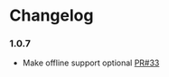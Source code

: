 # Changelog

### 1.0.7 
- Make offline support optional [PR#33](https://github.com/awslabs/aws-mobile-appsync-sdk-js/pull/33)